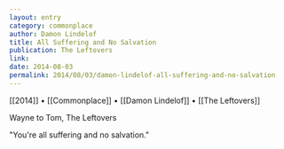 ```yaml
---
layout: entry
category: commonplace
author: Damon Lindelof
title: All Suffering and No Salvation
publication: The Leftovers
link:
date: 2014-08-03
permalink: 2014/08/03/damon-lindelof-all-suffering-and-no-salvation
---
```


[[2014]] • [[Commonplace]] • [[Damon Lindelof]] • [[The Leftovers]]

Wayne to Tom, The Leftovers

"You're all suffering and no salvation."